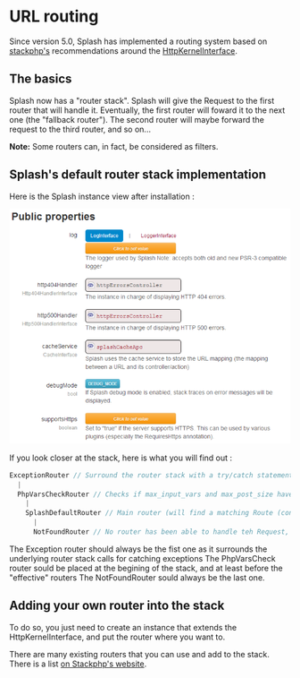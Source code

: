 URL routing
=============================

Since version 5.0, Splash has implemented a routing system based on [stackphp's](http://stackphp.com/) recommendations around the [HttpKernelInterface](https://github.com/symfony/symfony/blob/master/src/Symfony/Component/HttpKernel/HttpKernelInterface.php).

The basics
---------------------

Splash now has a "router stack". Splash will give the Request to the first router that will handle it.
Eventually, the first router will foward it to the next one (the "fallback router"). The second router will maybe
forward the request to the third router, and so on...

**Note:** Some routers can, in fact, be considered as filters.

Splash's default router stack implementation
-------------------
Here is the Splash instance view after installation :

![Default splash instance view](doc/images/splash_instance.png "Default splash instance view")

If you look closer at the stack, here is what you will find out :

```php
ExceptionRouter // Surround the router stack with a try/catch statement, and handle Exceptions display
  |
  PhpVarsCheckRouter // Checks if max_input_vars and max_post_size have not been exeeded
    |
    SplashDefaultRouter // Main router (will find a matching Route (controller / actions), and return the HTML
      |
      NotFoundRouter // No router has been able to handle teh Request, return a 404 response
```

The Exception router should always be the fist one as it surrounds the underlying router stack calls for catching exceptions
The PhpVarsCheck router sould be placed at the begining of the stack, and at least before the "effective" routers
The NotFoundRouter sould always be the last one.

Adding your own router into the stack
------------------
To do so, you just need to create an instance that extends the HttpKernelInterface, and put the router where you want to.

There are many existing routers that you can use and add to the stack. There is a list [on Stackphp's website](http://stackphp.com/middlewares/).
